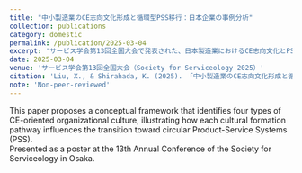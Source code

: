 ```yaml
---
title: "中小製造業のCE志向文化形成と循環型PSS移行：日本企業の事例分析"
collection: publications
category: domestic
permalink: /publication/2025-03-04
excerpt: 'サービス学会第13回全国大会で発表された、日本製造業におけるCE志向文化とPSS移行に関するポスター発表（査読なし）。'
date: 2025-03-04
venue: 'サービス学会第13回全国大会（Society for Serviceology 2025）'
citation: 'Liu, X., & Shirahada, K. (2025). 「中小製造業のCE志向文化形成と循環型PSS移行：日本企業の事例分析」<br><i>サービス学会第13回全国大会</i>、大阪、ポスター発表（受け付け番号C000056）。'
note: 'Non-peer-reviewed'
---
```


This paper proposes a conceptual framework that identifies four types of CE-oriented organizational culture, illustrating how each cultural formation pathway influences the transition toward circular Product-Service Systems (PSS).  
Presented as a poster at the 13th Annual Conference of the Society for Serviceology in Osaka.
